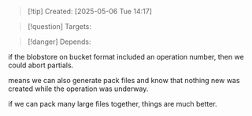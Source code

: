 
>[!tip] Created: [2025-05-06 Tue 14:17]

>[!question] Targets: 

>[!danger] Depends: 

if the blobstore on bucket format included an operation number, then we could abort partials.

means we can also generate pack files and know that nothing new was created while the operation was underway.

if we can pack many large files together, things are much better.